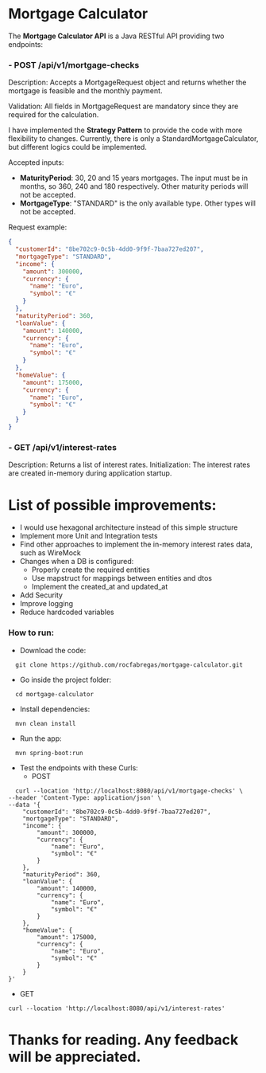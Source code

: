 # Mortgage Calculator #

The **Mortgage Calculator API** is a Java RESTful API providing two endpoints:
### - POST /api/v1/mortgage-checks

Description: Accepts a MortgageRequest object and returns whether the mortgage is feasible and the monthly payment.

Validation: All fields in MortgageRequest are mandatory since they are required for the calculation.

I have implemented the **Strategy Pattern** to provide the code with more flexibility to changes. Currently, there is only a StandardMortgageCalculator, but different logics could be implemented.

Accepted inputs:
- **MaturityPeriod**: 30, 20 and 15 years mortgages. The input must be in months, so 360, 240 and 180 respectively. Other maturity periods will not be accepted.
- **MortgageType**: "STANDARD" is the only available type. Other types will not be accepted.


Request example:

```json
{
  "customerId": "8be702c9-0c5b-4dd0-9f9f-7baa727ed207",
  "mortgageType": "STANDARD",
  "income": {
    "amount": 300000,
    "currency": {
      "name": "Euro",
      "symbol": "€"
    }
  },
  "maturityPeriod": 360,
  "loanValue": {
    "amount": 140000,
    "currency": {
      "name": "Euro",
      "symbol": "€"
    }
  },
  "homeValue": {
    "amount": 175000,
    "currency": {
      "name": "Euro",
      "symbol": "€"
    }
  }
}
```

### - GET /api/v1/interest-rates

Description: Returns a list of interest rates.
Initialization: The interest rates are created in-memory during application startup.

# List of possible improvements:
- I would use hexagonal architecture instead of this simple structure
- Implement more Unit and Integration tests
- Find other approaches to implement the in-memory interest rates data, such as WireMock
- Changes when a DB is configured:
  - Properly create the required entities
  - Use mapstruct for mappings between entities and dtos
  - Implement the created_at and updated_at
- Add Security
- Improve logging
- Reduce hardcoded variables

### How to run:

- Download the code:
```
  git clone https://github.com/rocfabregas/mortgage-calculator.git
```
- Go inside the project folder:
```
  cd mortgage-calculator
```
- Install dependencies:
```
  mvn clean install
```
- Run the app:
```
  mvn spring-boot:run
```
- Test the endpoints with these Curls:
  - POST
```
  curl --location 'http://localhost:8080/api/v1/mortgage-checks' \
--header 'Content-Type: application/json' \
--data '{
    "customerId": "8be702c9-0c5b-4dd0-9f9f-7baa727ed207",
    "mortgageType": "STANDARD",
    "income": {
        "amount": 300000,
        "currency": {
            "name": "Euro",
            "symbol": "€"
        }
    },
    "maturityPeriod": 360,
    "loanValue": {
        "amount": 140000,
        "currency": {
            "name": "Euro",
            "symbol": "€"
        }
    },
    "homeValue": {
        "amount": 175000,
        "currency": {
            "name": "Euro",
            "symbol": "€"
        }
    }
}'
```
  - GET

```
curl --location 'http://localhost:8080/api/v1/interest-rates'  
```

# Thanks for reading. Any feedback will be appreciated.